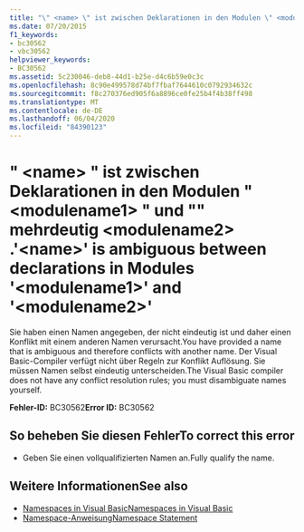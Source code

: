 ```yaml
---
title: "\" <name> \" ist zwischen Deklarationen in den Modulen \" <modulename1> \" und \"\" mehrdeutig <modulename2> ."
ms.date: 07/20/2015
f1_keywords:
- bc30562
- vbc30562
helpviewer_keywords:
- BC30562
ms.assetid: 5c230046-deb8-44d1-b25e-d4c6b59e0c3c
ms.openlocfilehash: 8c90e499578d74bf7fbaf7644610c0792934632c
ms.sourcegitcommit: f8c270376ed905f6a8896ce0fe25b4f4b38ff498
ms.translationtype: MT
ms.contentlocale: de-DE
ms.lasthandoff: 06/04/2020
ms.locfileid: "84390123"
---
```

# <a name="name-is-ambiguous-between-declarations-in-modules-modulename1-and-modulename2"></a><span data-ttu-id="6c324-102">" \<name> " ist zwischen Deklarationen in den Modulen " \<modulename1> " und "" mehrdeutig \<modulename2> .</span><span class="sxs-lookup"><span data-stu-id="6c324-102">'\<name>' is ambiguous between declarations in Modules '\<modulename1>' and '\<modulename2>'</span></span>
<span data-ttu-id="6c324-103">Sie haben einen Namen angegeben, der nicht eindeutig ist und daher einen Konflikt mit einem anderen Namen verursacht.</span><span class="sxs-lookup"><span data-stu-id="6c324-103">You have provided a name that is ambiguous and therefore conflicts with another name.</span></span> <span data-ttu-id="6c324-104">Der Visual Basic-Compiler verfügt nicht über Regeln zur Konflikt Auflösung. Sie müssen Namen selbst eindeutig unterscheiden.</span><span class="sxs-lookup"><span data-stu-id="6c324-104">The Visual Basic compiler does not have any conflict resolution rules; you must disambiguate names yourself.</span></span>  
  
 <span data-ttu-id="6c324-105">**Fehler-ID:** BC30562</span><span class="sxs-lookup"><span data-stu-id="6c324-105">**Error ID:** BC30562</span></span>  
  
## <a name="to-correct-this-error"></a><span data-ttu-id="6c324-106">So beheben Sie diesen Fehler</span><span class="sxs-lookup"><span data-stu-id="6c324-106">To correct this error</span></span>  
  
- <span data-ttu-id="6c324-107">Geben Sie einen vollqualifizierten Namen an.</span><span class="sxs-lookup"><span data-stu-id="6c324-107">Fully qualify the name.</span></span>  
  
## <a name="see-also"></a><span data-ttu-id="6c324-108">Weitere Informationen</span><span class="sxs-lookup"><span data-stu-id="6c324-108">See also</span></span>

- [<span data-ttu-id="6c324-109">Namespaces in Visual Basic</span><span class="sxs-lookup"><span data-stu-id="6c324-109">Namespaces in Visual Basic</span></span>](../programming-guide/program-structure/namespaces.md)
- [<span data-ttu-id="6c324-110">Namespace-Anweisung</span><span class="sxs-lookup"><span data-stu-id="6c324-110">Namespace Statement</span></span>](../language-reference/statements/namespace-statement.md)
